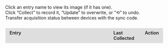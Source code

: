 <!--
  This file is a self contained web component that tracks collectible entries.
  It uses:
    - HTML for structure
    - CSS for styles (inside <style>)
    - JavaScript for behavior (inside <script>)
  Data is saved to the browser's localStorage so it persists per device.
-->

<style>
  /* ====== LAYOUT / WRAPPERS ======
     The outer containers that hold the tracker and sync controls.
  */
  #sync-container {
    margin-bottom: 1.5rem;
  }

  #tracker-container {
    overflow-x: auto;               /* Allow horizontal scroll on small screens */
    -webkit-overflow-scrolling: touch; /* Smooth scrolling */
  }

  /* ====== TABLE BASE STYLES ======
     Fixed layout makes columns consistent and prevents layout shifts.
  */
  #tracker-container table {
    border: 1px solid rgba(221, 209, 183, 0.3);
    width: 100%;
    table-layout: fixed;            /* Important for fixed column widths */
    border-collapse: collapse;      /* Merge borders */
  }

  /* ====== COLUMN WIDTHS ======
     First column is the largest (entry + details), others are smaller.
  */
  #tracker-container th:nth-child(1),
  #tracker-container td:nth-child(1) {
    width: 60%;
  }
  #tracker-container th:nth-child(2),
  #tracker-container td:nth-child(2) {
    width: 20%;
  }
  #tracker-container th:nth-child(3),
  #tracker-container td:nth-child(3) {
    width: 20%;
    white-space: nowrap; /* Prevent action column from wrapping weirdly */
  }

  /* ====== CELL STYLING ======
     Shared styles for header and data cells.
  */
  #tracker-container th,
  #tracker-container td {
    border: 1px solid var(--md-typeset-fg-color--light);
    padding: 0.4rem 0.8rem;
    vertical-align: top;
    font-size: 0.9rem;
    text-align: left;
    word-wrap: break-word;
    white-space: normal;
  }

  /* Header row styling */
  #tracker-container thead th {
    background-color: rgba(51,51,51,0.15);
    color: var(--md-default-fg-color--light);
    font-weight: 600;
  }

  /* ====== SECTION / SUBSECTION ROWS ======
     These are rows injected by JS to visually group items.
  */
  #tracker-container .section-header td {
    background-color: rgba(51,51,51,0.8);
    color: var(--md-default-fg-color--light);
    font-weight: bold;
    text-align: center;
    padding: 0.6rem;
  }

  #tracker-container .subsection-header td {
    background-color: rgba(94,139,222,0.1);
    border: 1px solid #5e8bde;
    color: var(--md-default-fg-color--light);
    font-style: italic;
    padding: 0.4rem 0.6rem;
  }

  /* ====== SECONDARY TEXT (DETAILS) ======
     Shown under an entry's title (tips, reset timing, etc.).
  */
  #tracker-container .details {
    margin-top: 0.25rem;
    font-size: 0.8rem;
    color: var(--md-typeset-fg-color--light);
    padding-left: 0.6rem;
  }

  /* ====== LINKS (OPEN IMAGE MODAL) ====== */
  #tracker-container .entry-link {
    color: var(--md-typeset-a-color);
    text-decoration: none;
    transition: color 0.2s ease;
  }
  #tracker-container .entry-link:hover,
  #tracker-container .entry-link:focus {
    text-decoration: underline;
    outline: 2px solid var(--md-typeset-a-color);
    outline-offset: 2px;
  }

  /* ====== CHECKMARK STATE ======
     Row gets 'collected' class after user clicks 'Collect'/'Update'.
  */
  #tracker-container .checkmark {
    margin-right: 0.4rem;
    font-size: 1.6rem;
    color: var(--md-typeset-fg-color--light); /* default gray */
    vertical-align: middle;
    line-height: 1;
  }
  #tracker-container tr.collected .checkmark {
    color: #2fb170; /* green when collected */
  }

  /* ====== BUTTONS (COLLECT / UPDATE / UNDO) ====== */
  #tracker-container button {
    padding: 0.2rem 0.4rem;
    font-size: 0.75rem;
    border: 1px solid var(--md-typeset-fg-color--light);
    border-radius: 4px;
    background: transparent;
    color: var(--md-default-fg-color--light);
    cursor: pointer;
    transition: background-color 0.2s ease;
  }
  #tracker-container button:hover,
  #tracker-container button:focus {
    background: var(--md-typeset-a-color);
    color: var(--md-default-fg-color--light);
    outline: none;
  }
  #tracker-container button:focus {
    outline: 2px solid var(--md-typeset-a-color);
    outline-offset: 2px;
  }

  /* ====== MODAL OVERLAY (IMAGE PREVIEW) ====== */
  #modal {
    display: none;                  /* Hidden until a link is clicked */
    position: fixed;
    top: 0; left: 0; right: 0; bottom: 0;
    background: rgba(0,0,0,0.6);
    align-items: center;
    justify-content: center;
    z-index: 1000;
  }
  #modal .modal-content {
    background: var(--md-default-bg-color--light);
    padding: 1rem;
    border-radius: 6px;
    max-width: 90%;
    max-height: 80vh;
    overflow: auto;
    position: relative;
  }
  #modal .modal-close {
    position: absolute;
    top: 0.5rem;
    right: 0.5rem;
    cursor: pointer;
    font-size: 1.2rem;
  }
  #modal img {
    max-width: 100%;
    max-height: 60vh;
    display: block;
    margin: 0 auto;
  }

  /* ====== MOBILE TWEAKS ======
     Smaller text, tighter padding, and automatic table widths.
  */
  @media (max-width: 600px) {
    #tracker-container p {
      font-size: 0.85rem;
    }
    #tracker-container th,
    #tracker-container td {
      font-size: 0.75rem;
      padding: 0.2rem 0.4rem;
    }
    #tracker-container .section-header td {
      font-size: 0.9rem;
      padding: 0.4rem;
    }
    #tracker-container .details {
      font-size: 0.7rem;
    }
    #tracker-container button,
    #tracker-container .entry-link {
      font-size: 0.75rem;
    }

    /* Let the table decide widths automatically on very small screens */
    #tracker-container table {
      table-layout: auto;
    }
    #tracker-container th:nth-child(1),
    #tracker-container td:nth-child(1),
    #tracker-container th:nth-child(2),
    #tracker-container td:nth-child(2),
    #tracker-container th:nth-child(3),
    #tracker-container td:nth-child(3) {
      width: auto;
    }
  }
</style>


<div id="tracker-container">
  <!-- Instructions for users -->
  <p>
    Click an entry name to view its image (if it has one).<br>
    Click “Collect” to record it, “Update” to overwrite, or “⟲” to undo.<br>
    Transfer acquisition status between devices with the sync code.
  </p>

  <!-- This is where the sync UI (copyable code + paste-to-sync) appears -->
  <div id="sync-container"></div>

  <!-- Main tracker table. JS will fill <tbody> dynamically. -->
  <table id="tracker" class="no-sort">
    <!-- Optional column width hints; CSS also sets widths -->
    <colgroup>
      <col style="width: 70%;">
      <col style="width: 18%;">
      <col style="width: 12%;">
    </colgroup>
    <thead>
      <tr><th>Entry</th><th>Last Collected</th><th>Action</th></tr>
    </thead>
    <tbody></tbody>
  </table>
</div>

<!-- Image modal for when users click an entry with an image -->
<div id="modal">
   <div class="modal-content">
     <span class="modal-close">×</span>
     <div id="modal-image"></div>
   </div>
</div>

<script>
;(function(){
  /* ==========================
     UTILITIES: DATES & LABELS
     ========================== */

  /**
   * getNextResetDate
   * Calculates the next reset date based on a reference timestamp and a repeat interval (in weeks).
   * - If 'now' is before the reference, returns the reference.
   * - Otherwise, advances in intervals until the next future date.
   */
  function getNextResetDate({ reference, intervalWeeks }) {
    const now    = new Date();
    const ref    = new Date(reference);
    const period = intervalWeeks * 7 * 24 * 60 * 60 * 1000; // weeks -> ms
    if (now < ref) return ref;
    const elapsed = now - ref;
    const cycles  = Math.ceil(elapsed / period);
    return new Date(ref.getTime() + cycles * period);
  }

  /**
   * formatResetLabel
   * Returns a string like: "Resets Sep 2, 10:00 AM".
   * Uses user locale via toLocaleString.
   */
  function formatResetLabel(dt) {
    return 'Resets ' + dt.toLocaleString(undefined, {
      month: 'short',
      day:   'numeric',
      hour:  'numeric',
      minute:'2-digit'
    });
  }

  /* ==========================
     DATA MODEL
     ==========================
     SECTIONS is your content source. Each section contains 'items' which are:
       - { subheader: '...' }     // A visual label
       - Or a regular entry object with:
         id:        unique string key (used in localStorage)
         title:     user friendly name shown in the table
         details:   optional detail summary shown below title
         image:     optional image path; if present and clickable=true, clicking opens modal
         clickable: boolean; if true, title becomes a link that opens modal
         reset:     optional { reference: ISO date string, intervalWeeks: number } for recurring reset label
  */
  const SECTIONS = [
    {
      title: 'Mausoleum Reset',
      items: [
        { subheader: 'Ancient Mausoleum' },
        {
          id:    'cauldron_mausoleum',
          title: 'Crucible Mausoleum',
          reset: {
            reference:    '2025-05-31T10:00:00',  // Initial reset anchor time (local time)
            intervalWeeks: 2                      // Repeat every 2 weeks
          },
          image:     '',                          // No image: remains non-clickable
          clickable: false
        }
    ]
  },
  {
    title: 'Adventurer Remains',
    items: [
      { subheader: 'Beginning Abyss' },
      {
        id: 'b1f_awakened_chamber',
        title: 'Old Remains: Cursed Wheel to Awakening',
        details: 'Part of the Intro',
        image: '/appendices/img/respawning-bone-death-stench.jpg',
        clickable: false
      },
      {
        id: 'b1f_stench_quest',
        title: 'Class Remains: B1F (Death Stench Investigation Request)',
        details: 'Wheel to Kings Rescue, accept the Request in the Adventurers Guild, and head to the location',
        image: '../img/bones/respawning-bone-death-stench.jpg',
        clickable: true
      },
      {
        id: 'b3f_goblin_south',
        title: 'Adventurers Remains: B3F (Goblin’s Nest)',
        details: 'Wheel to Kings Rescue and head to the location',
        image: '../img/bones/respawning-bone-goblin-den.jpg',
        clickable: true
      },
      {
        id: 'b4f_rubble',
        title: 'Adventurers Remains: B4F',
        details: 'Assuming you wheeled to Kings Rescue already, head to the location',
        image: '../img/bones/respawning-bone-b4f.jpg',
        clickable: true
      },
      {
        id: 'b5f_toxin_swamps',
        title: 'Adventurers Remains: B5F',
        details: 'Assuming you wheeled to Kings Rescue already, head to the location',
        image: '../img/bones/respawning-bone-b5f.jpg',
        clickable: true
      },
      {
        id: 'b6f_before_statue',
        title: 'Adventurers Remains: B6F',
        details: 'Same as above, you need to come in from B5F to take the portals',
        image: '../img/bones/respawning-bone-b6f.jpg',
        clickable: true
      },
      {
        id: 'b7f_rubble_reverse',
        title: 'Adventurers Remains: B7F',
        details: 'Same as below, you need to first drop the rocks on B8F',
        image: '../img/bones/respawning-bone-b7f.jpg',
        clickable: true
      },
      {
        id: 'b8f_nutrient',
        title: 'Adventurers Remains: B8F',
        details: 'Assuming you wheeled to Kings Rescue already, head to the location',
        image: '../img/bones/respawning-bone-b8f.jpg',
        clickable: true
      },
      { subheader: 'Trade Waterway' },
      {
        id: 'trade_waterway_pier',
        title: 'Adventurers Remains: 7th District (Shore of the Dead)',
        details: 'Bone will not respawn after Abyss 2 GWO is killed. You will need to cursed wheel before then.',
        image: '../img/bones/respawning-bone-pier-location.jpg',
        clickable: true
      },
      { subheader: 'Impregnable Fortress' },
      {
        id: 'fortress_catacombs',
        title: 'Adventurers Remains: Catacombs',
        details: 'Location is at green checkmark. You will need to solve the candle puzzle to open the door to that location.',
        image: '../img/bones/respawning-bone-catacomb.jpg',
        clickable: true
      }
    ]
  },
  {
    title: 'Equipment/Request Rewards',
    items: [
      { subheader: 'Beginning Abyss' },
      {
        id: 'abyss_b1f_feathered',
        title: 'Feathered Cap',
        details: 'Chest in B1F (x:11, y:21)',
        image: '',
        clickable: false
      },
      {
        id: 'abyss_b3f_exorcism',
        title: 'Exorcism Armor',
        details: 'Chest in B3F (x:0, y:3)',
        image: '',
        clickable: false
      },
      {
        id: 'abyss_b4f_halberd',
        title: 'Halberd',
        details: 'Chest in B4F (x:2, y:13)',
        image: '',
        clickable: false
      },
      {
        id: 'abyss_b5f_huntsman',
        title: 'Huntsmans Bow',
        details: 'Chest in B5F (x:8, y:2)',
        image: '',
        clickable: false
      },
      {
        id: 'abyss_b5f_breeze',
        title: 'Sword of the Breeze',
        details: 'Chest in B5F (x:8, y:3)',
        image: '',
        clickable: false
      },
      {
        id: 'abyss_b5f_resistance',
        title: 'Ring of Resistance',
        details: 'Chest in B5F (x:8, y:4)',
        image: '',
        clickable: false
      },
      {
        id: 'bracelet_of_impurity',
        title: 'Bracelet of Impurity',
        details: 'Chest in B8F (x:0, y:22)',
        image: '',
        clickable: false
      },
      {
        id: 'bracelet_of_urgency',
        title: 'Bracelet of Urgency',
        details: 'Quest Reward from "Knight-Butcher Ent Proliferation"',
        image: '',
        clickable: false
      },
      {
        id: 'plague_mask',
        title: 'Plague Mask',
        details: 'Clear all waves in "March of the Undead" request',
        image: '',
        clickable: false
      },
      {
        id: 'digger_pickaxe',
        title: 'Digging Mattock',
        details: 'Quest Reward from "Saving Lambert"',
        image: '',
        clickable: false
      },
      {
        id: 'royal_amulet',
        title: 'Royal Herald Amulet',
        details: 'Quest Reward from "Save the King"',
        image: '',
        clickable: false
      },
      {
        id: 'bracelet_of_battle',
        title: 'Bracelet of Battle',
        details: 'Chance to drop from "The Greater Demon"',
        image: '',
        clickable: false
      },
      { subheader: 'Trade Waterway' },
      {
        id: 'lightfoot_sandals',
        title: 'Light Sandals',
        details: 'Chest in 3rd District',
        image: '',
        clickable: false
      },
      {
        id: 'thieves_gloves',
        title: 'Thieves Gloves',
        details: 'Chest in 4th District',
        image: '',
        clickable: false
      },
      {
        id: 'man_eater',
        title: 'Man-Eater',
        details: 'Chest in 5th District',
        image: '',
        clickable: false
      },
      {
        id: 'mask_water_deity',
        title: 'Mask of the Water God',
        details: 'Chest in 6th District',
        image: '',
        clickable: false
      },
      {
        id: 'bird_dropper',
        title: 'Bird Dropper',
        details: 'Quest Reward from "Hydra Plant Procurement"',
        image: '',
        clickable: false
      },
      {
        id: 'bloodstained_gloves',
        title: 'Bloodstained Gloves',
        details: 'Quest Reward from "Servant and Cargo Recovery"',
        image: '',
        clickable: false
      },
      {
        id: 'melgina_choker',
        title: 'Melgina’s Choker',
        details: 'Defeat Octonarus after giving Melgina the Mackerel Sandwich',
        image: '',
        clickable: false
      },
      {
        id: 'shield_of_honor',
        title: 'Shield of Honor',
        details: 'Quest Reward from "Missing Person (Princess Route)"',
        image: '',
        clickable: false
      },
      {
        id: 'oktonaras_necklace',
        title: 'Octonarus’s Necklace',
        details: 'Defeat Octonarus after giving Melgina the Titanium Knife',
        image: '',
        clickable: false
      },
      {
        id: 'tyranny_cutlass',
        title: 'Cutlass of Tyranny',
        details: 'Choose "Octonarus‘s Cherished Sword" after defeating Octonarus',
        image: '',
        clickable: false
      },
      {
        id: 'sea_god_pearl',
        title: 'Pearl of the Sea God',
        details: 'Quest Reward from "Arena Tournament by Avare"',
        image: '',
        clickable: false
      },
      { subheader: 'Impregnable Fortress' },
      {
        id: 'undead_ward',
        title: 'Undead Ward',
        details: 'Quest Reward from "Abyssal Heretic"',
        image: '',
        clickable: false
      },
      {
        id: 'skull_necklace',
        title: 'Skull Necklace',
        details: 'Quest Reward from "Putting Evil Spirits to Rest" or Zone 2 Chest',
        image: '',
        clickable: false
      },
      {
        id: 'enemy_scope',
        title: 'Enemy Spyglass',
        details: 'Quest Reward from "Bodyguard for Ruins Exploration"',
        image: '',
        clickable: false
      },
      {
        id: 'demonic_crystal',
        title: 'Demonic Crystal',
        details: 'Fortress Underground » "Guardian of Forbidden Exploration" quest » "You Know Sin"',
        image: '',
        clickable: false
      },
      {
        id: 'goats_cloak',
        title: 'Goatskin Cloak',
        details: 'Quest Reward from "Antique Scarlet Doll" or Chest in Zone 6',
        image: '',
        clickable: false
      },
      {
        id: 'knights_cloak',
        title: 'Knight’s Cloak',
        details: 'Quest Reward from "Expedition to Clear the Fortress Lower Levels"',
        image: '',
        clickable: false
      },
      {
        id: 'glittering_ring',
        title: 'Shining Finger Band',
        details: 'Reward from beating Morgus, God of Death',
        image: '',
        clickable: false
      },
      {
        id: 'elegant_dancer',
        title: 'Elegant Dancer',
        details: 'Admiral Route Clear Reward',
        image: '',
        clickable: false
      },
      {
        id: 'tome_shieldbearer',
        title: 'Tome of the Loyal Shieldbearer',
        details: 'Princess Route Clear Reward',
        image: '',
        clickable: false
      },
      {
        id: 'holy_white_gem',
        title: 'Luminous Holy White Gem',
        details: 'Papal Route Clear Reward',
        image: '',
        clickable: false
      },
      {
        id: 'soul_potion_d9',
        title: 'Mana Elixir',
        details: 'District 9',
        image: '',
        clickable: false
      },
      {
        id: 'embroidered_hankerchief',
        title: 'Golden Embroidered Handkerchief',
        details: 'Quest Reward from Cleanup Operation quest reward',
        image: '',
        clickable: false
      },
      {
        id: 'everlasting_lily',
        title: 'Everlasting Lily',
        details: 'Quest Reward from "Requiem for the Evil Spirit" quest',
        image: '',
        clickable: false
      }
    ]
  }
  ];

  /* ==========================
     PERSISTENCE
     ==========================
     Data lives in localStorage under STORAGE_KEY.
     'data' is an object mapping item.id -> timestamp(ms) of last collection.
  */
  const STORAGE_KEY = 'respawn_acquisition_data';
  let data = JSON.parse(localStorage.getItem(STORAGE_KEY) || '{}');

  /* ==========================
     DOM REFERENCES
     ========================== */
  const tbody = document.querySelector('#tracker tbody');
  const modal = document.getElementById('modal');
  const mImg = document.getElementById('modal-image');         // Container where <img> is inserted
  const mImgContainer = document.getElementById('modal-image'); // Same element; alias for clarity
  const mClose = document.querySelector('.modal-close');
  const syncCt = document.getElementById('sync-container');

  /* ==========================
     HELPER: DATE FORMATTING
     ========================== */
  function formatDate(ts) {
    return ts ? new Date(ts).toLocaleString() : '-';
  }

  /* Save current 'data' into localStorage. */
  function save() {
    localStorage.setItem(STORAGE_KEY, JSON.stringify(data));
  }

  /* ==========================
     SYNC UI
     ==========================
     - Current state is shown as a Base64 code (read-only input + Copy button).
     - Paste a code and press Sync to overwrite local data with that code's data.
     - For transferring progress across devices/browsers.
  */
  function initializeSyncUI() {
    // Reset container each re-render
    syncCt.innerHTML = '';

    // Generate a shareable code for the current data
    const currentCode = btoa(JSON.stringify(data));

    // Read-only field with current sync code
    const codeInput = document.createElement('input');
    codeInput.readOnly = true;
    codeInput.value = currentCode;
    codeInput.style.width = '8rem';

    // Copy button: copies current code to clipboard
    const copyBtn = document.createElement('button');
    copyBtn.textContent = 'Copy';
    copyBtn.addEventListener('click', () => {
      navigator.clipboard.writeText(currentCode);
      copyBtn.textContent = 'Copied!';
      setTimeout(() => copyBtn.textContent = 'Copy', 1500);
    });

    // Row 1 label + controls
    const row1 = document.createElement('div');
    row1.textContent = 'Sync Code: ';
    row1.append(codeInput, copyBtn);

    // Paste field: user pastes a shared code here
    const pasteInput = document.createElement('input');
    pasteInput.placeholder = 'Paste Sync Code';
    pasteInput.style.width = '8rem';

    // Sync button: tries to decode & load pasted code into 'data'
    const syncBtn = document.createElement('button');
    syncBtn.textContent = 'Sync';
    syncBtn.addEventListener('click', () => {
      const txt = pasteInput.value.trim();
      if (!txt) return alert('Please paste a code.');
      try {
        const obj = JSON.parse(atob(txt));
        data = obj;     // Replace current data with decoded object
        save();         // Persist replacement
        render();       // Re-render UI with new data
      } catch (e) {
        alert('Invalid sync code');
      }
    });

    // Row 2 label + controls
    const row2 = document.createElement('div');
    row2.textContent = 'Paste Code: ';
    row2.append(pasteInput, syncBtn);

    // Inject both rows into the sync container
    syncCt.append(row1, row2);
  }

  /* ==========================
     RENDERER
     ==========================
     Builds all table rows based on SECTIONS and current 'data'.
     Binds click handlers for Collect/Update, Undo, and Image links.
  */
  function render() {
    let html = '';

    // Build rows for each section and its items
    SECTIONS.forEach(sec => {
      // Section header row
      html += `<tr class="section-header"><td colspan="3">${sec.title}</td></tr>`;

      // Each item within a section
      sec.items.forEach(it => {
        // Visual subsection row seperators
        if (it.subheader) {
          html += `<tr class="subsection-header"><td colspan="3">${it.subheader}</td></tr>`;
          return;
        }

        // Is this item currently marked as collected?
        const done = Boolean(data[it.id]);

        // Checkmark always shows; color changes with 'collected' class
        const chk = `<span class="checkmark">✓</span>`;

        // If clickable, make the title an anchor; otherwise, just text
        const nameEl = it.clickable
          ? `<a href="#" class="entry-link" data-img="${it.image}" data-title="${it.title}">${it.title}</a>`
          : `<span>${it.title}</span>`;

        // Show either a reset label (if reset info exists) or details string
        const details = it.reset
          ? formatResetLabel(getNextResetDate(it.reset))
          : (it.details || '');

        // Primary action toggles between 'Collect' and 'Update'
        const actBtn = `<button class="action-btn">${done ? 'Update' : 'Collect'}</button>`;

        // Reset button appears only when item has been collected
        const rstBtn = done ? `<button class="reset-btn" title="Undo">⟲</button>` : '';

        // Compose the row HTML
        html += `
          <tr data-id="${it.id}" class="${done ? 'collected' : ''}">
            <td>${chk}${nameEl}${details ? `<div class="details">${details}</div>` : ''}</td>
            <td class="ts">${formatDate(data[it.id])}</td>
            <td>${actBtn}${rstBtn}</td>
          </tr>`;
      });
    });

    // Inject all rows into the table body
    tbody.innerHTML = html;

    // ==== Wire up button/link behaviors after DOM insertion ====

    // Collect/Update: set current timestamp for this id
    tbody.querySelectorAll('.action-btn').forEach(btn =>
      btn.onclick = e => {
        const id = e.target.closest('tr').dataset.id;
        data[id] = Date.now(); // store time of collection/update
        save();
        render();              // re-render to reflect new state
      }
    );

    // Undo: remove the timestamp for this id
    tbody.querySelectorAll('.reset-btn').forEach(btn =>
      btn.onclick = e => {
        const id = e.target.closest('tr').dataset.id;
        delete data[id]; // delete property from 'data'
        save();
        render();
      }
    );

    // Image open: show modal with the linked image
    tbody.querySelectorAll('.entry-link').forEach(link =>
      link.onclick = e => {
        e.preventDefault();
        // Clear and insert a fresh <img> so repeated clicks always work
        mImgContainer.innerHTML = '';
        const img = document.createElement('img');
        img.src = link.dataset.img;
        img.alt = link.dataset.title;
        mImgContainer.appendChild(img);
        modal.style.display = 'flex';
      }
    );

    // Rebuild the sync controls (so they always reflect the latest code)
    initializeSyncUI();
  }

  /* ==========================
     MODAL OPEN/CLOSE
     ========================== */
  mClose.onclick = () => modal.style.display = 'none';
  modal.onclick = e => {
    // Clicking outside the dialog content closes the modal
    if (e.target === modal) modal.style.display = 'none';
  };

  // Initial render on page load
  render();
})();
</script>

<!--
==========================================
INSTRUCTION MANUAL
==========================================
This guide explains how to extend and maintain the tracker.

TABLE OF CONTENTS
1) How data is stored
2) How to add a new SECTION
3) How to add a new SUBSECTION header
4) How to add a new ITEM (entry) with/without image
5) How to enable reset timers for an item
6) How to test and verify your additions
7) How to migrate or share your progress
8) Common troubleshooting tips

------------------------------------------
1) HOW DATA IS STORED
------------------------------------------
- Progress is saved in the browser's localStorage under the key:
    STORAGE_KEY = 'respawn_acquisition_data'
- The data shape is a JSON object:
    {
      "<item.id>": <timestamp_ms_of_last_collect>,
      ...
    }
- Deleting an entry's key "uncollects" it.
- This is per browser and per device storage.

------------------------------------------
2) HOW TO ADD A NEW SECTION
------------------------------------------
- Sections are top level objects in the SECTIONS array.
- Each section has:
    {
      title: 'Your Section Title',
      items: [ ... ]
    }
- Add a new object to SECTIONS, keeping the same structure.

EXAMPLE:
SECTIONS.push({
  title: 'New Region',
  items: [
    { subheader: 'Zone A' },
    {
      id: 'zone_a_item_1',
      title: 'First Thing in Zone A',
      details: 'How to find it',
      image: '../img/zone-a-1.jpg',
      clickable: true
    }
  ]
});

------------------------------------------
3) HOW TO ADD A NEW SUBSECTION HEADER
------------------------------------------
- A subsection header is an item with only:
    { subheader: 'Label Text' }
- Insert it anywhere inside a section's 'items' to visually separate groups.

------------------------------------------
4) HOW TO ADD A NEW ITEM (ENTRY)
------------------------------------------
- Items require a unique 'id' string. Use lowercase with underscores for consistency.
- Minimum fields:
    {
      id: 'unique_id_here',
      title: 'Visible Entry Name',
      clickable: false
    }
- Optional fields:
    - details: string (helper text shown under the title)
    - image: relative or absolute URL to an image (used if clickable=true)
    - clickable: boolean (if true, title becomes a link that opens a modal)
    - reset: object (see section 5)

EXAMPLE (non-clickable):
{
  id: 'abyss_b2f_example',
  title: 'Example Reward',
  details: 'Chest at (x:4, y:7)',
  image: '',
  clickable: false
}

EXAMPLE (clickable with image):
{
  id: 'abyss_b3f_map_spot',
  title: 'Map Spot with Screenshot',
  details: 'See the image for exact position',
  image: '../img/b3f-spot.jpg',
  clickable: true
}

------------------------------------------
5) HOW TO ENABLE RESET TIMERS FOR AN ITEM
------------------------------------------
- Some items reset on a schedule. Use the 'reset' field:
    reset: {
      reference: 'YYYY-MM-DDTHH:mm:ss', // Local time ISO string
      intervalWeeks: <number_of_weeks>
    }
- The UI will display a "Resets MMM D, HH:MM" label under the title.
- 'reference' is the base "anchor" reset time. The next reset jumps in
  interval-sized steps from that anchor (not from the last collection).

EXAMPLE:
{
  id: 'weekly_boss',
  title: 'Weekly Boss Chest',
  reset: {
    reference: '2025-08-01T10:00:00',
    intervalWeeks: 1
  },
  clickable: false
}

------------------------------------------
6) HOW TO TEST AND VERIFY YOUR ADDITIONS
------------------------------------------
- After editing SECTIONS, reload the page.
- Check that:
  - Your new section/subsection/item appears.
  - Clicking "Collect" sets the timestamp in the table.
  - "Update" refreshes the timestamp.
  - "⟲" clears the timestamp.
  - If clickable=true, clicking the title opens the modal with your image.
  - If reset is set, the "Resets ..." label appears and shows a sensible date.

------------------------------------------
7) HOW TO MIGRATE OR SHARE YOUR PROGRESS
------------------------------------------
- Use the "Sync Code" at the top:
  - Click "Copy" to copy your current progress as a Base64 string.
  - On another device/browser, paste that code in "Paste Code" and click "Sync".
- WARNING: "Sync" REPLACES the current device's progress with the pasted code.

------------------------------------------
8) COMMON TROUBLESHOOTING TIPS
------------------------------------------
- My image link opens a blank modal:
  - Ensure 'clickable: true' and 'image' points to a valid, reachable path.
  - Open the image URL directly in the browser to confirm it loads.

- My new item doesn't save:
  - Confirm 'id' is unique and non-empty.
  - Open DevTools > Application > Local Storage to inspect values.

- Reset label shows a weird time:
  - The browser uses local time. Double-check the 'reference' value and format.
  - Make sure 'intervalWeeks' is a number (e.g., 1, 2).

- I want to clear all progress quickly:
  - Open DevTools Console and run:
      localStorage.removeItem('respawn_acquisition_data');
  - Then reload the page.

END OF MANUAL
-->
